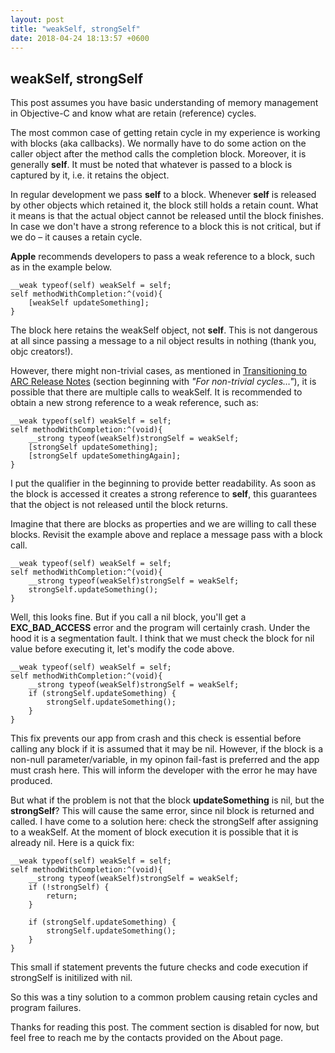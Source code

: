 ```yaml
---
layout: post
title: "weakSelf, strongSelf"
date: 2018-04-24 18:13:57 +0600
---
```


## weakSelf, strongSelf

This post assumes you have basic understanding of memory management in Objective-C and know what are retain (reference) cycles.

The most common case of getting retain cycle in my experience is working with blocks (aka callbacks). We normally have to do some action on the caller object after the method calls the completion block. Moreover, it is generally **self**. It must be noted that whatever is passed to a block is captured by it, i.e. it retains the object. 

In regular development we pass **self** to a block. Whenever **self** is released by other objects which retained it, the block still holds a retain count. What it means is that the actual object cannot be released until the block finishes. In case we don't have a strong reference to a block this is not critical, but if we do – it causes a retain cycle.

**Apple** recommends developers to pass a weak reference to a block, such as in the example below.

```objc
__weak typeof(self) weakSelf = self;
self methodWithCompletion:^(void){
    [weakSelf updateSomething];
}
```

The block here retains the weakSelf object, not **self**. This is not dangerous at all since passing a message to a nil object results in nothing (thank you, objc creators!).

However, there might non-trivial cases, as mentioned in [Transitioning to ARC Release Notes](https://developer.apple.com/library/content/releasenotes/ObjectiveC/RN-TransitioningToARC/Introduction/Introduction.html) (section beginning with *"For non-trivial cycles…"*), it is possible that there are multiple calls to weakSelf. It is recommended to obtain a new strong reference to a weak reference, such as:

```objc
__weak typeof(self) weakSelf = self;
self methodWithCompletion:^(void){
    __strong typeof(weakSelf)strongSelf = weakSelf;
    [strongSelf updateSomething];
   	[strongSelf updateSomethingAgain];
}
```

I put the qualifier in the beginning to provide better readability. As soon as the block is accessed it creates a strong reference to **self**, this guarantees that the object is not released until the block returns.

Imagine that there are blocks as properties and we are willing to call these blocks. Revisit the example above and replace a message pass with a block call.

```objc
__weak typeof(self) weakSelf = self;
self methodWithCompletion:^(void){
    __strong typeof(weakSelf)strongSelf = weakSelf;
    strongSelf.updateSomething();
}
```

Well, this looks fine. But if you call a nil block, you'll get a **EXC_BAD_ACCESS** error and the program will certainly crash. Under the hood it is a segmentation fault. I think that we must check the block for nil value before executing it, let's modify the code above.

```objc
__weak typeof(self) weakSelf = self;
self methodWithCompletion:^(void){
    __strong typeof(weakSelf)strongSelf = weakSelf;
    if (strongSelf.updateSomething) {
    	strongSelf.updateSomething();
    }
}
```

This fix prevents our app from crash and this check is essential before calling any block if it is assumed that it may be nil. However, if the block is a non-null parameter/variable, in my opinon fail-fast is preferred and the app must crash here. This will inform the developer with the error he may have produced.

But what if the problem is not that the block **updateSomething** is nil, but the **strongSelf**? This will cause the same error, since nil block is returned and called. I have come to a solution here: check the strongSelf after assigning to a weakSelf. At the moment of block execution it is possible that it is already nil. Here is a quick fix:

```objc
__weak typeof(self) weakSelf = self;
self methodWithCompletion:^(void){
    __strong typeof(weakSelf)strongSelf = weakSelf;
    if (!strongSelf) {
        return;
    }
    
    if (strongSelf.updateSomething) {
    	strongSelf.updateSomething();
    }
}
```

This small if statement prevents the future checks and code execution if strongSelf is initilized with nil.

So this was a tiny solution to a common problem causing retain cycles and program failures.

Thanks for reading this post. The comment section is disabled for now, but feel free to reach me by the contacts provided on the About page.
